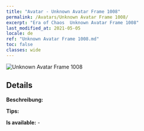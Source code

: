 ```yaml
---
title: "Avatar - Unknown Avatar Frame 1008"
permalink: /Avatars/Unknown Avatar Frame 1008/
excerpt: "Era of Chaos  Unknown Avatar Frame 1008"
last_modified_at: 2021-05-05
locale: de
ref: "Unknown Avatar Frame 1008.md"
toc: false
classes: wide
---
```

 ![Unknown Avatar Frame 1008](/images/a/avatarFrame_8.png)

## Details

 **Beschreibung:**  

 **Tips:**  

 **Is available:**  - 

